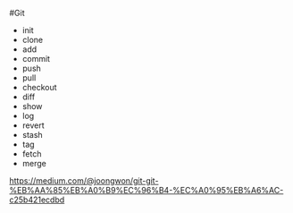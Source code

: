 #Git

* init
* clone
* add
* commit
* push
* pull
* checkout
* diff
* show
* log
* revert
* stash
* tag
* fetch
* merge

https://medium.com/@joongwon/git-git-%EB%AA%85%EB%A0%B9%EC%96%B4-%EC%A0%95%EB%A6%AC-c25b421ecdbd

